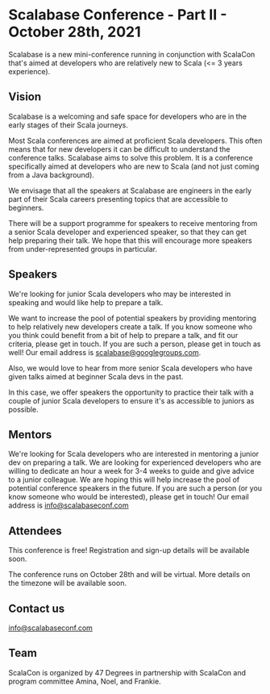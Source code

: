 # Scalabase Conference - Part II - October 28th, 2021

Scalabase is a new mini-conference running in conjunction with ScalaCon that's aimed at developers who are relatively new to Scala (<= 3 years experience). 

## Vision
Scalabase is a welcoming and safe space for developers who are in the early stages of their Scala journeys. 

Most Scala conferences are aimed at proficient Scala developers. 
This often means that for new developers it can be difficult to understand the conference talks. 
Scalabase aims to solve this problem. It is a conference specifically aimed at developers who are new to Scala (and not just coming from a Java background). 

We envisage that all the speakers at Scalabase are engineers in the early part of their Scala careers presenting topics that are accessible to beginners. 

There will be a support programme for speakers to receive mentoring from a senior Scala developer and experienced speaker, so that they can get help preparing their talk. 
We hope that this will encourage more speakers from under-represented groups in particular.

## Speakers
We're looking for junior Scala developers who may be interested in speaking and would like help to prepare a talk.

We want to increase the pool of potential speakers by providing mentoring to help relatively new developers create a talk. 
If you know someone who you think could benefit from a bit of help to prepare a talk, and fit our criteria, please get in touch. 
If you are such a person, please get in touch as well! Our email address is scalabase@googlegroups.com.

Also, we would love to hear from more senior Scala developers who have given talks aimed at beginner Scala devs in the past.

In this case, we offer speakers the opportunity to practice their talk with a couple of junior Scala developers to ensure it's as accessible to juniors as possible.

## Mentors
We're looking for Scala developers who are interested in mentoring a junior dev on preparing a talk. 
We are looking for experienced developers who are willing to dedicate an hour a week for 3-4 weeks to guide and give advice to a junior colleague. 
We are hoping this will help increase the pool of potential conference speakers in the future. 
If you are such a person (or you know someone who would be interested), please get in touch! Our email address is info@scalabaseconf.com

## Attendees
This conference is free! Registration and sign-up details will be available soon. 

The conference runs on October 28th and will be virtual. More details on the timezone will be available soon. 

## Contact us
info@scalabaseconf.com

## Team
ScalaCon is organized by 47 Degrees in partnership with ScalaCon and program committee Amina, Noel, and Frankie. 
